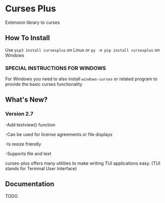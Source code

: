 # Curses Plus
Extension library to curses

## How To Install
Use ```pip3 install cursesplus```
on Linux or ```py -m pip install cursesplus```
on Windows

### SPECIAL INSTRUCTIONS FOR WINDOWS

For Windows you need to also install ```windows-curses``` or related program
to provide the basic curses functionality

## What's New?

### Version 2.7

-Add textview() function

-Can be used for license agreements or file displays

-Is resize friendly

-Supports file and text

curses-plus offers many utilities to make writing TUI applications easy. (TUI stands for Terminal User Interface)

## Documentation

TODO
